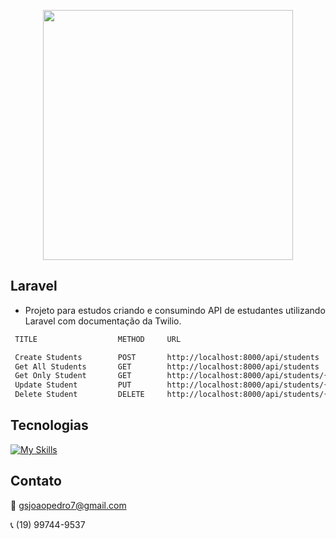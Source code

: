 <p align="center"><img src="https://res.cloudinary.com/dtfbvvkyp/image/upload/v1566331377/laravel-logolockup-cmyk-red.svg" width="400"></p>


## Laravel
- Projeto para estudos criando e consumindo API de estudantes utilizando Laravel com documentação da Twilio.

```bash
 TITLE                  METHOD     URL                                   PARAMS

 Create Students        POST       http://localhost:8000/api/students    {name, course}
 Get All Students       GET        http://localhost:8000/api/students
 Get Only Student       GET        http://localhost:8000/api/students/{id}
 Update Student         PUT        http://localhost:8000/api/students/{id}
 Delete Student         DELETE     http://localhost:8000/api/students/{id}
```

## Tecnologias

[![My Skills](https://skills.thijs.gg/icons?i=laravel,postman)](https://skills.thijs.gg)


## Contato

:email: gsjoaopedro7@gmail.com

:telephone_receiver: (19) 99744-9537